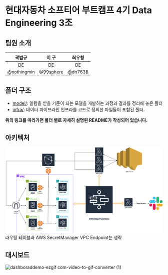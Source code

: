 # 현대자동차 소프티어 부트캠프 4기 Data Engineering 3조

## 팀원 소개

| 곽범규                                          | 이 구                                       | 최우형                                  |
|:----------------------------------------------:|:------------------------------------------:|:--------------------------------------:|
| DE                                           | DE                                       | DE                                   |
| [@nothingmin](https://github.com/nothingmin) | [@99sphere](https://github.com/99sphere) | [@dn7638](https://github.com/dn7638) | 

## 폴더 구조

- [model/](https://github.com/softeerbootcamp4th/DE3-team-project/tree/main/infra): 알람을 받을 기준이 되는 모델을 개발하는 과정과 결과를 정리해 놓은 폴더
- [infra/](https://github.com/softeerbootcamp4th/DE3-team-project/tree/main/model): 데이터 파이프라인 인프라를 코드로 정의한 파일들이 포함된 폴더.

**위의 링크를 따라가면 폴더 별로 자세히 설명된 README가 작성되어 있습니다.**

## 아키텍처
![cloudformation.drawio.png](/infra/cloudformation.drawio.png)
라우팅 테이블과 AWS SecretManager VPC Endpoint는 생략

## 대시보드
![dashboraddemo-ezgif com-video-to-gif-converter (1)](https://github.com/user-attachments/assets/e5008781-37d6-4263-b414-d9828b1512e5)
